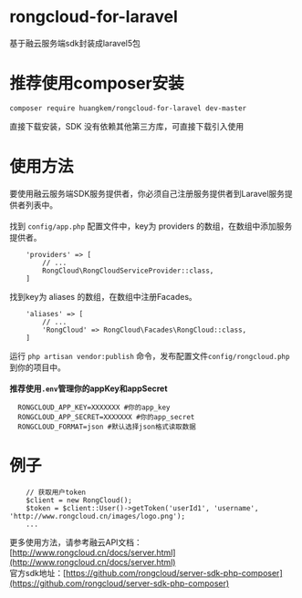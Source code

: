 # rongcloud-for-laravel
基于融云服务端sdk封装成laravel5包
# 推荐使用composer安装
```
composer require huangkem/rongcloud-for-laravel dev-master
```
直接下载安装，SDK 没有依赖其他第三方库，可直接下载引入使用
# 使用方法
要使用融云服务端SDK服务提供者，你必须自己注册服务提供者到Laravel服务提供者列表中。
<br>
<br>
找到 `config/app.php` 配置文件中，key为 providers 的数组，在数组中添加服务提供者。
```
    'providers' => [
        // ...
        RongCloud\RongCloudServiceProvider::class,
    ]
```
找到key为 aliases 的数组，在数组中注册Facades。
```
    'aliases' => [
        // ...
        'RongCloud' => RongCloud\Facades\RongCloud::class,
    ]
```
运行 `php artisan vendor:publish` 命令，发布配置文件`config/rongcloud.php`到你的项目中。
<br>
<br>
**推荐使用`.env`管理你的appKey和appSecret**
```
  RONGCLOUD_APP_KEY=XXXXXXX #你的app_key
  RONGCLOUD_APP_SECRET=XXXXXXX #你的app_secret
  RONGCLOUD_FORMAT=json #默认选择json格式读取数据
```

# 例子
```
    // 获取用户token
    $client = new RongCloud();
    $token = $client::User()->getToken('userId1', 'username', 'http://www.rongcloud.cn/images/logo.png');
    ...
```
更多使用方法，请参考融云API文档：[http://www.rongcloud.cn/docs/server.html](http://www.rongcloud.cn/docs/server.html)
<br>
官方sdk地址：[https://github.com/rongcloud/server-sdk-php-composer](https://github.com/rongcloud/server-sdk-php-composer)
